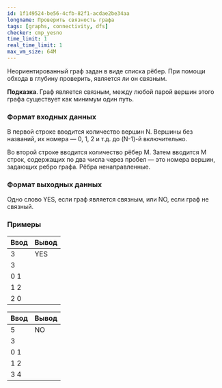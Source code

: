 ```yaml
---
id: 1f149524-be56-4cfb-82f1-acdae2be34aa
longname: Проверить связность графа
tags: [graphs, connectivity, dfs]
checker: cmp_yesno
time_limit: 1
real_time_limit: 1
max_vm_size: 64M
---
```


Неориентированный граф задан в виде списка рёбер. При помощи обхода в глубину проверить, являетcя ли он связным.

**Подказка**. Граф является связным, между любой парой вершин этого графа существует как минимум один путь.


### Формат входных данных

В первой строке вводится количество вершин N. Вершины без названий, их номера — 0, 1, 2 и т.д. до (N-1)-й включительно.

Во второй строке вводится количество рёбер M. Затем вводится M строк, содержащих по два числа через пробел — это номера вершин, задающих ребро графа. Рёбра ненаправленные.

### Формат выходных данных


Одно слово YES, если граф является связным, или NO, если граф не связный.

### Примеры

| Ввод | Вывод |
|------|-------|
| 3    | YES   |
| 3    |       |
| 0 1  |       |
| 1 2  |       |
| 2 0  |       |


| Ввод | Вывод |
|------|-------|
| 5    | NO    |
| 3    |       |
| 0 1  |       |
| 1 2  |       |
| 3 4  |       |
